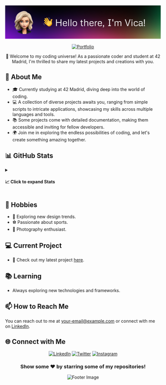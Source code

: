 <!-- Welcome Section -->
<p align="center">
  <img src="bammervica.jpg" alt="Vica's GitHub Banner">
</p>

<p align="center">
  <a href="https://vittoric.github.io/"><img src="https://img.shields.io/badge/Portfolio-Check%20it%20out!-brightgreen?style=for-the-badge" alt="Portfolio"></a>
</p>

<p align="center">
  🚀 Welcome to my coding universe! As a passionate coder and student at 42 Madrid, I'm thrilled to share my latest projects and creations with you.
</p>

<!-- About Me Section -->
## 💬 About Me

- 🎓 Currently studying at 42 Madrid, diving deep into the world of coding.
- 💻 A collection of diverse projects awaits you, ranging from simple scripts to intricate applications, showcasing my skills across multiple languages and tools.
- 📚 Some projects come with detailed documentation, making them accessible and inviting for fellow developers.
- 🌍 Join me in exploring the endless possibilities of coding, and let's create something amazing together.

<!-- GitHub Stats Section -->
## 📊 GitHub Stats

<details>
  <summary><h4>📈 Click to expand Stats</h4></summary>

  <p align="center">
    <img src="https://github-readme-stats.vercel.app/api/top-langs/?username=vittoric&layout=compact&theme=algolia&hide_border=true" alt="Top Languages">
  </p>
  <p align="center">
    <img src="https://github-readme-stats.vercel.app/api?username=vittoric&show_icons=true&hide_border=true&theme=algolia" alt="GitHub Stats">
  </p>
  <p align="center">
    <img src="https://visitor-badge.glitch.me/badge?page_id=vittoric.visitor-badge" alt="Visitor Badge">
  </p>
</details>

<!-- Hobbies Section -->
## 📅 Hobbies

- 🎨 Exploring new design trends.
- ⚽ Passionate about sports.
- 📸 Photography enthusiast.

<!-- Current Project Section -->
## 💻 Current Project

- 🔗 Check out my latest project [here](https://vittoric.github.io/).

<!-- Learning Section -->
## 📚 Learning

- Always exploring new technologies and frameworks.

<!-- How to Reach Me Section -->
## 📫 How to Reach Me

You can reach out to me at [your-email@example.com](mailto:your-email@example.com) or connect with me on [LinkedIn](https://www.linkedin.com/in/your-linkedin-profile).

<!-- Social Media Section -->
## 🌐 Connect with Me

<div align="center">
  <a href="https://linkedin.com/in/your-linkedin-profile"><img src="https://raw.githubusercontent.com/Raymo111/Raymo111/master/socials/linkedin.png" height="40em" alt="LinkedIn"></a>
  <a href="https://twitter.com/your-twitter-handle"><img src="https://raw.githubusercontent.com/Raymo111/Raymo111/master/socials/twitter.svg" height="40em" alt="Twitter"></a>
  <a href="https://instagram.com/your-instagram-handle"><img src="https://raw.githubusercontent.com/Raymo111/Raymo111/master/socials/instagram.svg" height="40em" alt="Instagram"></a>
</div>

<div align="center">
  <h3>Show some ❤️ by starring some of my repositories!</h3>
</div>

<!-- Footer Section -->
<p align="center">
  <img src="https://your-footer-image-url.com" alt="Footer Image">
</p>

